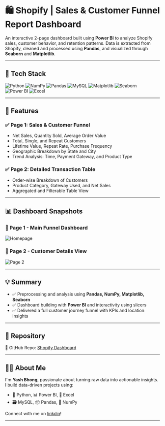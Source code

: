 

# 🛍️ Shopify | Sales & Customer Funnel Report Dashboard

An interactive 2-page dashboard built using **Power BI** to analyze Shopify sales, customer behavior, and retention patterns. Data is extracted from Shopify, cleaned and processed using **Pandas**, and visualized through **Seaborn** and **Matplotlib**.



---

## 🚀 Tech Stack

![Python](https://img.shields.io/badge/Python-3776AB?style=for-the-badge&logo=python&logoColor=white)
![NumPy](https://img.shields.io/badge/NumPy-013243?style=for-the-badge&logo=numpy&logoColor=white)
![Pandas](https://img.shields.io/badge/Pandas-150458?style=for-the-badge&logo=pandas&logoColor=white)
![MySQL](https://img.shields.io/badge/MySQL-005C84?style=for-the-badge&logo=mysql&logoColor=white)
![Matplotlib](https://img.shields.io/badge/Matplotlib-11557c?style=for-the-badge&logo=matplotlib&logoColor=white)
![Seaborn](https://img.shields.io/badge/Seaborn-42a5f5?style=for-the-badge&logo=python&logoColor=white)
![Power BI](https://img.shields.io/badge/Power%20BI-F2C811?style=for-the-badge&logo=powerbi&logoColor=black)
![Excel](https://img.shields.io/badge/Microsoft_Excel-217346?style=for-the-badge&logo=microsoft-excel&logoColor=white)

---

## 📌 Features

### ✅ Page 1: Sales & Customer Funnel
- Net Sales, Quantity Sold, Average Order Value
- Total, Single, and Repeat Customers
- Lifetime Value, Repeat Rate, Purchase Frequency
- Geographic Breakdown by State and City
- Trend Analysis: Time, Payment Gateway, and Product Type

### ✅ Page 2: Detailed Transaction Table
- Order-wise Breakdown of Customers
- Product Category, Gateway Used, and Net Sales
- Aggregated and Filterable Table View

---

## 📊 Dashboard Snapshots

### 🔹 Page 1 - Main Funnel Dashboard  
![Homepage](https://github.com/bhongyash111-coder/Shopify_Dashboard_Powerbi_YashB/blob/main/Home.png)

### 🔹 Page 2 - Customer Details View  
![Page 2](https://github.com/bhongyash111-coder/Shopify_Dashboard_Powerbi_YashB/blob/main/page2.png)

---

## 💡 Summary

- ✅ Preprocessing and analysis using **Pandas, NumPy, Matplotlib, Seaborn**
- ✅ Dashboard building with **Power BI** and interactivity using slicers
- ✅ Delivered a full customer journey funnel with KPIs and location insights

---

## 🔗 Repository

📎 GitHub Repo: [Shopify Dashboard](https://github.com/bhongyash111-coder/Shopify_Dashboard_Powerbi_YashB/blob/main/README.md)

---

## 🙋‍♂️ About Me

I'm **Yash Bhong**, passionate about turning raw data into actionable insights. I build data-driven projects using:

- 🐍 Python, 📊 Power BI, 📗 Excel  
- 🗃️ MySQL, 📦 Pandas, 🔢 NumPy  

Connect with me on [linkdin](https://www.linkedin.com/in/yash-bhong-7a1077370/)!

---
